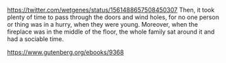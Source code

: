 https://twitter.com/wetgenes/status/1561488657508450307 Then, it took plenty of time to pass through the doors and wind holes, for no one person or thing was in a hurry, when they were young. Moreover, when the fireplace was in the middle of the floor, the whole family sat around it and had a sociable time.

https://www.gutenberg.org/ebooks/9368